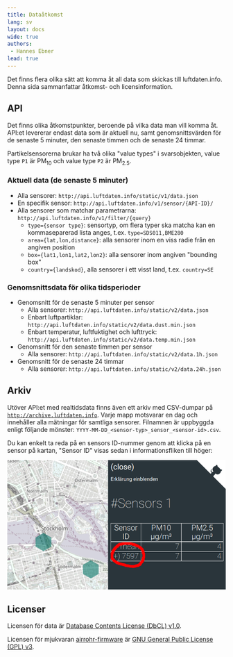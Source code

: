 ```yaml
---
title: Dataåtkomst
lang: sv
layout: docs
wide: true
authors:
 - Hannes Ebner
lead: true
---
```

Det finns flera olika sätt att komma åt all data som skickas till luftdaten.info. Denna sida sammanfattar åtkomst- och licensinformation.

## API

Det finns olika åtkomstpunkter, beroende på vilka data man vill komma åt. API:et levererar endast data som är aktuell nu, samt genomsnittsvärden för de senaste 5 minuter, den senaste timmen och de senaste 24 timmar.

Partikelsensorerna brukar ha två olika "value types" i svarsobjekten, value type `P1` är PM<sub>10</sub> och value type `P2` är PM<sub>2.5</sub>. 

### Aktuell data (de senaste 5 minuter)

- Alla sensorer: `http://api.luftdaten.info/static/v1/data.json`
- En specifik sensor: `http://api.luftdaten.info/v1/sensor/{API-ID}/`
- Alla sensorer som matchar parametrarna: `http://api.luftdaten.info/v1/filter/{query}`
  - `type={sensor type}`: sensortyp, om flera typer ska matcha kan en kommaseparerad lista anges, t.ex. `type=SDS011,BME280`
  - `area={lat,lon,distance}`: alla sensorer inom en viss radie från en angiven position
  - `box={lat1,lon1,lat2,lon2}`: alla sensorer inom angiven "bounding box"
  - `country={landskod}`, alla sensorer i ett visst land, t.ex. `country=SE`
  
### Genomsnittsdata för olika tidsperioder
  
- Genomsnitt för de senaste 5 minuter per sensor
  - Alla sensorer: `http://api.luftdaten.info/static/v2/data.json`
  - Enbart luftpartiklar: `http://api.luftdaten.info/static/v2/data.dust.min.json`
  - Enbart temperatur, luftfuktighet och lufttryck: `http://api.luftdaten.info/static/v2/data.temp.min.json`
- Genomsnitt för den senaste timmen per sensor
  - Alla sensorer: `http://api.luftdaten.info/static/v2/data.1h.json`
- Genomsnitt för de senaste 24 timmar
  - Alla sensorer: `http://api.luftdaten.info/static/v2/data.24h.json`

## Arkiv

Utöver API:et med realtidsdata finns även ett arkiv med CSV-dumpar på [`http://archive.luftdaten.info`](http://archive.luftdaten.info/). Varje mapp motsvarar en dag och innehåller alla mätningar för samtliga sensorer. Filnamnen är uppbyggda enligt följande mönster: `YYYY-MM-DD_<sensor-typ>_sensor_<sensor-id>.csv`.

Du kan enkelt ta reda på en sensors ID-nummer genom att klicka på en sensor på kartan, "Sensor ID" visas sedan i informationsfliken till höger:

![Hitta sensor ID](img/sensorid.png) 

## Licenser

Licensen för data är [Database Contents License (DbCL) v1.0](https://opendatacommons.org/licenses/dbcl/1-0/).

Licensen för mjukvaran [airrohr-firmware](https://github.com/opendata-stuttgart/sensors-software/tree/master/airrohr-firmware) är [GNU General Public License (GPL) v3](https://www.gnu.org/licenses/gpl-3.0.en.html).